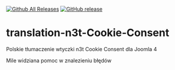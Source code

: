 [![Github All Releases](https://img.shields.io/github/downloads/darekmer/translation-n3t-Cookie-Consent/total.svg)](https://github.com/darekmer/translation-n3t-Cookie-Consent/releases)
[![GitHub release](https://img.shields.io/github/release/darekmer/translation-n3t-Cookie-Consent.svg)](https://github.com/darekmer/translation-n3t-Cookie-Consent/releases)

# translation-n3t-Cookie-Consent
Polskie tłumaczenie wtyczki n3t Cookie Consent dla Joomla 4

Mile widziana pomoc w znalezieniu błędów

